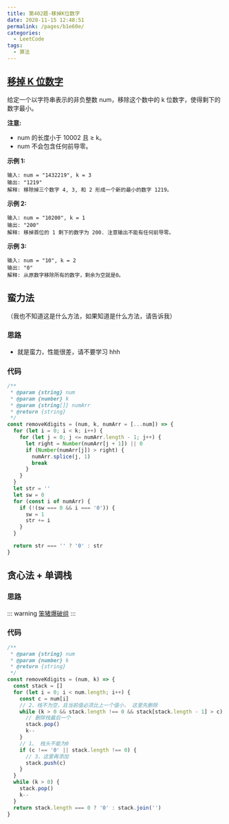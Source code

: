 ```yaml
---
title: 第402题-移掉K位数字
date: 2020-11-15 12:48:51
permalink: /pages/b1e60e/
categories:
  - LeetCode
tags:
  - 算法
---
```


## [移掉 K 位数字](https://leetcode-cn.com/problems/remove-k-digits/)

给定一个以字符串表示的非负整数 num，移除这个数中的 k 位数字，使得剩下的数字最小。

**注意:**

- num 的长度小于 10002 且 ≥ k。
- num 不会包含任何前导零。

**示例 1:**

```
输入: num = "1432219", k = 3
输出: "1219"
解释: 移除掉三个数字 4, 3, 和 2 形成一个新的最小的数字 1219。
```

<!-- more -->

**示例 2:**

```
输入: num = "10200", k = 1
输出: "200"
解释: 移掉首位的 1 剩下的数字为 200. 注意输出不能有任何前导零。
```

**示例 3:**

```
输入: num = "10", k = 2
输出: "0"
解释: 从原数字移除所有的数字，剩余为空就是0。
```

## 蛮力法

（我也不知道这是什么方法，如果知道是什么方法，请告诉我）

### 思路

- 就是蛮力，性能很差，请不要学习 hhh

### 代码

```JavaScript
/**
 * @param {string} num
 * @param {number} k
 * @param {string[]} numArr
 * @return {string}
 */
const removeKdigits = (num, k, numArr = [...num]) => {
  for (let i = 0; i < k; i++) {
    for (let j = 0; j <= numArr.length - 1; j++) {
      let right = Number(numArr[j + 1]) || 0
      if (Number(numArr[j]) > right) {
        numArr.splice(j, 1)
        break
      }
    }
  }
  let str = ''
  let sw = 0
  for (const i of numArr) {
    if (!(sw === 0 && i === '0')) {
      sw = 1
      str += i
    }
  }

  return str === '' ? '0' : str
}
```

## 贪心法 + 单调栈

### 思路

::: warning
[笨猪爆破组](https://leetcode-cn.com/problems/remove-k-digits/solution/wei-tu-jie-dan-diao-zhan-dai-ma-jing-jian-402-yi-d/)
:::

### 代码

```JavaScript
/**
 * @param {string} num
 * @param {number} k
 * @return {string}
 */
const removeKdigits = (num, k) => {
  const stack = []
  for (let i = 0; i < num.length; i++) {
    const c = num[i]
    // 2、栈不为空，且当前值必须比上一个值小， 这里先删除
    while (k > 0 && stack.length !== 0 && stack[stack.length - 1] > c) {
      // 删除栈最后一个
      stack.pop()
      k--
    }
    // 1、 栈头不能为0
    if (c !== '0' || stack.length !== 0) {
      // 3、这里再添加
      stack.push(c)
    }
  }
  while (k > 0) {
    stack.pop()
    k--
  }
  return stack.length === 0 ? '0' : stack.join('')
}
```
